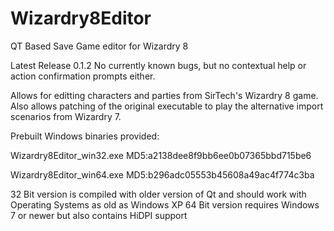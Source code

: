 # Wizardry8Editor
QT Based Save Game editor for Wizardry 8

Latest Release 0.1.2
No currently known bugs, but no contextual help or action confirmation prompts either.

Allows for editting characters and parties from SirTech's Wizardry 8 game.
Also allows patching of the original executable to play the alternative import scenarios from Wizardry 7.

Prebuilt Windows binaries provided:

Wizardry8Editor_win32.exe    MD5:a2138dee8f9bb6ee0b07365bbd715be6

Wizardry8Editor_win64.exe    MD5:b296adc05553b45608a49ac4f774c3ba

32 Bit version is compiled with older version of Qt and should work with Operating Systems as old as Windows XP
64 Bit version requires Windows 7 or newer but also contains HiDPI support
